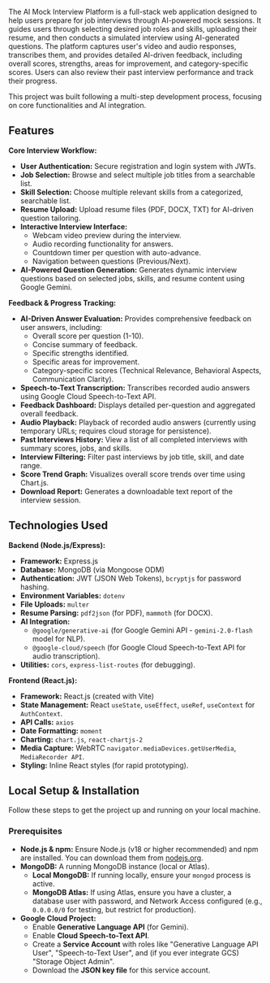 The AI Mock Interview Platform is a full-stack web application designed to help users prepare for job interviews through AI-powered mock sessions. It guides users through selecting desired job roles and skills, uploading their resume, and then conducts a simulated interview using AI-generated questions. The platform captures user's video and audio responses, transcribes them, and provides detailed AI-driven feedback, including overall scores, strengths, areas for improvement, and category-specific scores. Users can also review their past interview performance and track their progress.

This project was built following a multi-step development process, focusing on core functionalities and AI integration.

## Features

**Core Interview Workflow:**
*   **User Authentication:** Secure registration and login system with JWTs.
*   **Job Selection:** Browse and select multiple job titles from a searchable list.
*   **Skill Selection:** Choose multiple relevant skills from a categorized, searchable list.
*   **Resume Upload:** Upload resume files (PDF, DOCX, TXT) for AI-driven question tailoring.
*   **Interactive Interview Interface:**
    *   Webcam video preview during the interview.
    *   Audio recording functionality for answers.
    *   Countdown timer per question with auto-advance.
    *   Navigation between questions (Previous/Next).
*   **AI-Powered Question Generation:** Generates dynamic interview questions based on selected jobs, skills, and resume content using Google Gemini.

**Feedback & Progress Tracking:**
*   **AI-Driven Answer Evaluation:** Provides comprehensive feedback on user answers, including:
    *   Overall score per question (1-10).
    *   Concise summary of feedback.
    *   Specific strengths identified.
    *   Specific areas for improvement.
    *   Category-specific scores (Technical Relevance, Behavioral Aspects, Communication Clarity).
*   **Speech-to-Text Transcription:** Transcribes recorded audio answers using Google Cloud Speech-to-Text API.
*   **Feedback Dashboard:** Displays detailed per-question and aggregated overall feedback.
*   **Audio Playback:** Playback of recorded audio answers (currently using temporary URLs; requires cloud storage for persistence).
*   **Past Interviews History:** View a list of all completed interviews with summary scores, jobs, and skills.
*   **Interview Filtering:** Filter past interviews by job title, skill, and date range.
*   **Score Trend Graph:** Visualizes overall score trends over time using Chart.js.
*   **Download Report:** Generates a downloadable text report of the interview session.

## Technologies Used

**Backend (Node.js/Express):**
*   **Framework:** Express.js
*   **Database:** MongoDB (via Mongoose ODM)
*   **Authentication:** JWT (JSON Web Tokens), `bcryptjs` for password hashing.
*   **Environment Variables:** `dotenv`
*   **File Uploads:** `multer`
*   **Resume Parsing:** `pdf2json` (for PDF), `mammoth` (for DOCX).
*   **AI Integration:**
    *   `@google/generative-ai` (for Google Gemini API - `gemini-2.0-flash` model for NLP).
    *   `@google-cloud/speech` (for Google Cloud Speech-to-Text API for audio transcription).
*   **Utilities:** `cors`, `express-list-routes` (for debugging).

**Frontend (React.js):**
*   **Framework:** React.js (created with Vite)
*   **State Management:** React `useState`, `useEffect`, `useRef`, `useContext` for `AuthContext`.
*   **API Calls:** `axios`
*   **Date Formatting:** `moment`
*   **Charting:** `chart.js`, `react-chartjs-2`
*   **Media Capture:** WebRTC `navigator.mediaDevices.getUserMedia`, `MediaRecorder API`.
*   **Styling:** Inline React styles (for rapid prototyping).

## Local Setup & Installation

Follow these steps to get the project up and running on your local machine.

### Prerequisites

*   **Node.js & npm:** Ensure Node.js (v18 or higher recommended) and npm are installed. You can download them from [nodejs.org](https://nodejs.org/).
*   **MongoDB:** A running MongoDB instance (local or Atlas).
    *   **Local MongoDB:** If running locally, ensure your `mongod` process is active.
    *   **MongoDB Atlas:** If using Atlas, ensure you have a cluster, a database user with password, and Network Access configured (e.g., `0.0.0.0/0` for testing, but restrict for production).
*   **Google Cloud Project:**
    *   Enable **Generative Language API** (for Gemini).
    *   Enable **Cloud Speech-to-Text API**.
    *   Create a **Service Account** with roles like "Generative Language API User", "Speech-to-Text User", and (if you ever integrate GCS) "Storage Object Admin".
    *   Download the **JSON key file** for this service account.
